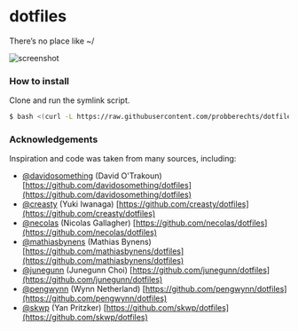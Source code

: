 # dotfiles 

There’s no place like ~/

![screenshot](https://cloud.githubusercontent.com/assets/2175271/24098259/e9eabf7a-0d69-11e7-8124-b168869e5ebc.png)

### How to install

Clone and run the symlink script.

```sh
$ bash <(curl -L https://raw.githubusercontent.com/probberechts/dotfiles/master/up)
```

### Acknowledgements

Inspiration and code was taken from many sources, including:

* [@davidosomething](https://github.com/davidosomething) (David O'Trakoun)
  [https://github.com/davidosomething/dotfiles](https://github.com/davidosomething/dotfiles)
* [@creasty](https://github.com/creasty) (Yuki Iwanaga)
  [https://github.com/creasty/dotfiles](https://github.com/creasty/dotfiles)
* [@necolas](https://github.com/necolas) (Nicolas Gallagher)
  [https://github.com/necolas/dotfiles](https://github.com/necolas/dotfiles)
* [@mathiasbynens](https://github.com/mathiasbynens) (Mathias Bynens)
  [https://github.com/mathiasbynens/dotfiles](https://github.com/mathiasbynens/dotfiles)
* [@junegunn](https://github.com/junegunn) (Junegunn Choi)
  [https://github.com/junegunn/dotfiles](https://github.com/junegunn/dotfiles)
* [@pengwynn](https://github.com/pengwynn) (Wynn Netherland)
  [https://github.com/pengwynn/dotfiles](https://github.com/pengwynn/dotfiles)
* [@skwp](https://github.com/skwp) (Yan Pritzker)
  [https://github.com/skwp/dotfiles](https://github.com/skwp/dotfiles)
